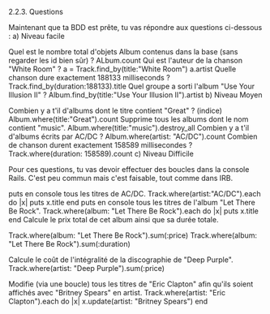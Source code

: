 2.2.3. Questions

Maintenant que ta BDD est prête, tu vas répondre aux questions ci-dessous :
a) Niveau facile

  Quel est le nombre total d'objets Album contenus dans la base (sans regarder les id bien sûr) ?
      ALbum.count
  Qui est l'auteur de la chanson "White Room" ?
      a = Track.find_by(title:"White Room")
      a.artist
  Quelle chanson dure exactement 188133 milliseconds ?
      Track.find_by(duration:188133).title
  Quel groupe a sorti l'album "Use Your Illusion II" ?
      Album.find_by(title:"Use Your Illusion II").artist
b) Niveau Moyen

  Combien y a t'il d'albums dont le titre contient "Great" ? (indice)
    Album.where(title:"Great").count
  Supprime tous les albums dont le nom contient "music".
     Album.where(title:"music").destroy_all
  Combien y a t'il d'albums écrits par AC/DC ?
    Album.where(artist: "AC/DC").count
  Combien de chanson durent exactement 158589 millisecondes ?
  Track.where(duration: 158589).count
c) Niveau Difficile

Pour ces questions, tu vas devoir effectuer des boucles dans la console Rails. C'est peu commun mais c'est faisable, tout comme dans IRB.

  puts en console tous les titres de AC/DC.
    Track.where(artist:"AC/DC").each do |x| puts x.title end
  puts en console tous les titres de l'album "Let There Be Rock".
    Track.where(album: "Let There Be Rock").each do |x| puts x.title end
  Calcule le prix total de cet album ainsi que sa durée totale.

   Track.where(album: "Let There Be Rock").sum(:price)
   Track.where(album: "Let There Be Rock").sum(:duration)

  Calcule le coût de l'intégralité de la discographie de "Deep Purple".
    Track.where(artist: "Deep Purple").sum(:price)

  Modifie (via une boucle) tous les titres de "Eric Clapton" afin qu'ils soient affichés avec "Britney Spears" en artist.
    Track.where(artist: "Eric Clapton").each do |x| x.update(artist: "Britney Spears") end
